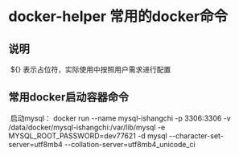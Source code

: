 # docker-helper 常用的docker命令

## 说明
  ${} 表示占位符，实际使用中按照用户需求进行配置

## 常用docker启动容器命令
  启动mysql： docker run --name mysql-ishangchi -p 3306:3306 -v /data/docker/mysql-ishangchi:/var/lib/mysql -e MYSQL_ROOT_PASSWORD=dev77621 -d mysql --character-set-server=utf8mb4 --collation-server=utf8mb4_unicode_ci
